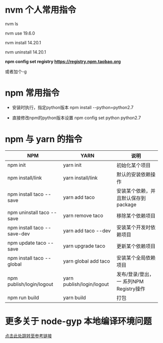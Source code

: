 #
# nvm 个人常用指令

nvm ls

nvm use 19.6.0

nvm install 14.20.1

nvm uninstall 14.20.1

**npm config set registry https://registry.npm.taobao.org**

或者加个-g

# npm 常用指令

- 安装时执行，指定python版本
    npm install --python=python2.7

- 直接修改npm的python版本设置
    npm config set python python2.7

# npm 与 yarn 的指令

|NPM|YARN|说明|
|---|---|---|
|npm init|yarn init|初始化某个项目|
|npm install/link|yarn install/link|默认的安装依赖操作|
|npm install taco --save|yarn add taco|安装某个依赖，并且默认保存到package|
|npm uninstall taco --save|yarn remove taco|移除某个依赖项目|
|npm install taco --save-dev|yarn add taco --dev|安装某个开发时依赖项目|
|npm update taco --save|yarn upgrade taco|更新某个依赖项目|
|npm install taco --global|yarn global add taco|安装某个全局依赖项目|
|npm publish/login/logout|yarn publish/login/logout|发布/登录/登出，一 系列NPM Registry操作|
|npm run build|yarn build|打包|


# 更多关于 node-gyp 本地编译环境问题

[点击此处跳转至参考链接](https://www.chenhuojun.com/2020/07/12/%E4%B8%BAnode-gyp%E9%85%8D%E7%BD%AE%E6%9C%AC%E5%9C%B0%E7%BC%96%E8%AF%91%E7%8E%AF%E5%A2%83/)
